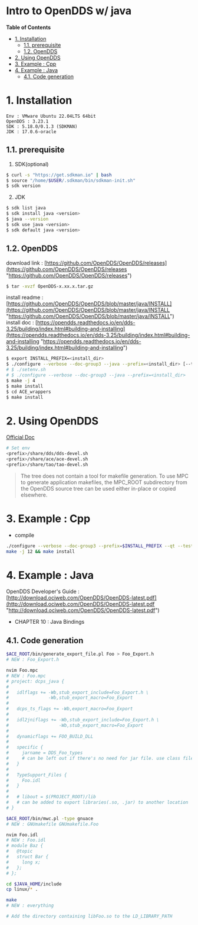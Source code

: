 Intro to OpenDDS w/ java <!-- omit in toc -->
===

**Table of Contents**
- [1. Installation](#1-installation)
  - [1.1. prerequisite](#11-prerequisite)
  - [1.2. OpenDDS](#12-opendds)
- [2. Using OpenDDS](#2-using-opendds)
- [3. Example : Cpp](#3-example--cpp)
- [4. Example : Java](#4-example--java)
  - [4.1. Code generation](#41-code-generation)


# 1. Installation
```
Env : VMware Ubuntu 22.04LTS 64bit
OpenDDS : 3.23.1
SDK : 5.18.0/0.1.3 (SDKMAN)
JDK : 17.0.6-oracle
```
## 1.1. prerequisite
1. SDK(optional)
```bash
$ curl -s "https://get.sdkman.io" | bash
$ source "/home/$USER/.sdkman/bin/sdkman-init.sh"
$ sdk version
```

2. JDK
```bash
$ sdk list java
$ sdk install java <version>
$ java --version
$ sdk use java <version>
$ sdk default java <version>
```

## 1.2. OpenDDS
download link : [https://github.com/OpenDDS/OpenDDS/releases](https://github.com/OpenDDS/OpenDDS/releases "https://github.com/OpenDDS/OpenDDS/releases")
```bash
$ tar -xvzf OpenDDS-x.xx.x.tar.gz
```

install readme : [https://github.com/OpenDDS/OpenDDS/blob/master/java/INSTALL](https://github.com/OpenDDS/OpenDDS/blob/master/java/INSTALL "https://github.com/OpenDDS/OpenDDS/blob/master/java/INSTALL")  
install doc : [https://opendds.readthedocs.io/en/dds-3.25/building/index.html#building-and-installing](https://opendds.readthedocs.io/en/dds-3.25/building/index.html#building-and-installing "https://opendds.readthedocs.io/en/dds-3.25/building/index.html#building-and-installing")  
```bash
$ export INSTALL_PREFIX=<install_dir>
$ ./configure --verbose --doc-group3 --java --prefix=<install_dir> [--tests --qt]
# $ ./setenv.sh
# $ ./configure --verbose --doc-group3 --java --prefix=<install_dir>
$ make -j 4
$ make install
$ cd ACE_wrappers
$ make install
```

# 2. Using OpenDDS
[Official Doc](https://opendds.readthedocs.io/en/dds-3.25/building/index.html#using-an-installed-opendds "https://opendds.readthedocs.io/en/dds-3.25/building/index.html#using-an-installed-opendds")
```bash
# Set env
<prefix>/share/dds/dds-devel.sh
<prefix>/share/ace/ace-devel.sh
<prefix>/share/tao/tao-devel.sh
```
> The <prefix> tree does not contain a tool for makefile generation. To use MPC to generate application makefiles, the MPC_ROOT subdirectory from the OpenDDS source tree can be used either in-place or copied elsewhere.

# 3. Example : Cpp
* compile
```bash
./configure --verbose --doc-group3 --prefix=$INSTALL_PREFIX --qt --tests
make -j 12 && make install
```

# 4. Example : Java
OpenDDS Developer's Guide : [http://download.ociweb.com/OpenDDS/OpenDDS-latest.pdf](http://download.ociweb.com/OpenDDS/OpenDDS-latest.pdf "http://download.ociweb.com/OpenDDS/OpenDDS-latest.pdf")  
* CHAPTER 10 : Java Bindings  

## 4.1. Code generation
```bash
$ACE_ROOT/bin/generate_export_file.pl Foo > Foo_Export.h
# NEW : Foo_Export.h

nvim Foo.mpc
# NEW : Foo.mpc
# project: dcps_java {
#
#   idlflags += -Wb,stub_export_include=Foo_Export.h \
#               -Wb,stub_export_macro=Foo_Export
#
#   dcps_ts_flags += -Wb,export_macro=Foo_Export
#
#   idl2jniflags += -Wb,stub_export_include=Foo_Export.h \
#                   -Wb,stub_export_macro=Foo_Export
#
#   dynamicflags += FOO_BUILD_DLL
#
#   specific {
#     jarname = DDS_Foo_types  
#     # can be left out if there's no need for jar file. use class files instead
#   }
#
#   TypeSupport_Files {
#     Foo.idl
#   }
#
#   # libout = $(PROJECT_ROOT)/lib
#   # can be added to export libraries(.so, .jar) to another location
# }

$ACE_ROOT/bin/mwc.pl -type gnuace
# NEW : GNUmakefile GNUmakefile.Foo

nvim Foo.idl
# NEW : Foo.idl
# module Baz {
#   @topic
#   struct Bar {
#     long x;
#   };
# };

cd $JAVA_HOME/include
cp linux/* .

make
# NEW : everything

# Add the directory containing libFoo.so to the LD_LIBRARY_PATH
```